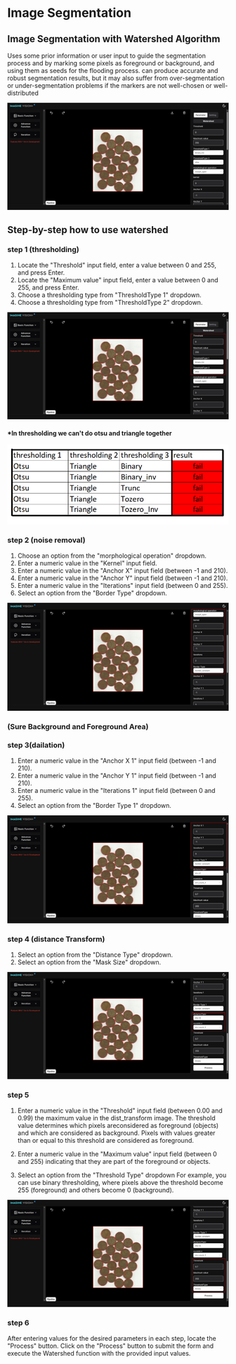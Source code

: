 # **Image Segmentation**

## Image Segmentation with Watershed Algorithm

Uses some prior information or user input to guide the segmentation process and by marking some pixels as foreground or background, and using them as seeds for the flooding process. can produce accurate and robust segmentation results, but it may also suffer from over-segmentation or under-segmentation problems if the markers are not well-chosen or well-distributed

![logo](_media/AdvanceFunction/ImageSegmentation/watershed%20page.PNG)


## Step-by-step how to use watershed

### step 1 (thresholding)

1. Locate the "Threshold" input field, enter a value between 0 and 255, and press Enter.
2. Locate the "Maximum value" input field, enter a value between 0 and 255, and press Enter.
3. Choose a thresholding type from "ThresholdType 1" dropdown.
4. Choose a thresholding type from "ThresholdType 2" dropdown.

![logo](_media/AdvanceFunction/ImageSegmentation/watershed%20threshoding(1).png)

#### *In thresholding we can't do otsu and triangle together
![logo](_media/AdvanceFunction/ImageSegmentation/wateshed%20fail.PNG)


### step 2 (noise removal)
1. Choose an option from the "morphological operation" dropdown.
2. Enter a numeric value in the "Kernel" input field.
3. Enter a numeric value in the "Anchor X" input field (between -1 and 210).
4. Enter a numeric value in the "Anchor Y" input field (between -1 and 210).
5. Enter a numeric value in the "Iterations" input field (between 0 and 255).
6. Select an option from the "Border Type" dropdown.

![logo](_media/AdvanceFunction/ImageSegmentation/watershed%20morph.png)

### (Sure Background and Foreground Area)
### step 3(dailation)

1. Enter a numeric value in the "Anchor X 1" input field (between -1 and 210).
2. Enter a numeric value in the "Anchor Y 1" input field (between -1 and 210).
3. Enter a numeric value in the "Iterations 1" input field (between 0 and 255).
4. Select an option from the "Border Type 1" dropdown.

![logo](_media/AdvanceFunction/ImageSegmentation/watershed%20dailation.png)


### step 4 (distance Transform)
1. Select an option from the "Distance Type" dropdown.
2. Select an option from the "Mask Size" dropdown.

![logo](_media/AdvanceFunction/ImageSegmentation/watershed%20dist.png)


### step 5
1. Enter a numeric value in the "Threshold" input field (between 0.00 and 0.99) the maximum value in the dist_transform image. The threshold value determines which pixels areconsidered as foreground (objects) and which are considered as background. Pixels with values greater than or equal to this threshold are considered as foreground.

2. Enter a numeric value in the "Maximum value" input field (between 0 and 255) indicating that they are part of the foreground or objects.

3. Select an option from the "Threshold Type" dropdown For example, you can use binary thresholding, where pixels above the threshold become 255 (foreground) and others become 0 (background).

![logo](_media/AdvanceFunction/ImageSegmentation/watershed%20thresholding%20(2).png)

### step 6

After entering values for the desired parameters in each step, locate the "Process" button.
Click on the "Process" button to submit the form and execute the Watershed function with the provided input values.

